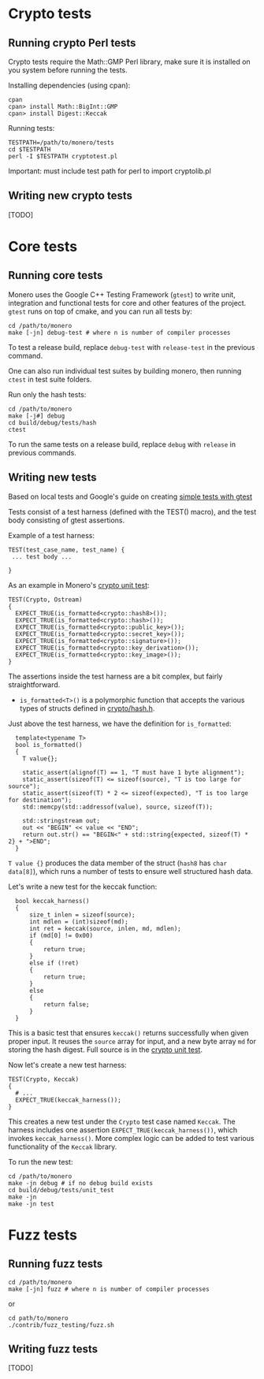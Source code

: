 # Crypto tests

## Running crypto Perl tests

Crypto tests require the Math::GMP Perl library, make sure it is installed on you system before running the tests.

Installing dependencies (using cpan):

```
cpan
cpan> install Math::BigInt::GMP
cpan> install Digest::Keccak
```

Running tests:

```
TESTPATH=/path/to/monero/tests
cd $TESTPATH
perl -I $TESTPATH cryptotest.pl
```

Important: must include test path for perl to import cryptolib.pl

## Writing new crypto tests

[TODO]

# Core tests

## Running core tests

Monero uses the Google C++ Testing Framework (`gtest`) to write unit, integration and functional tests for core and other features of the project.
`gtest` runs on top of cmake, and you can run all tests by:

```
cd /path/to/monero
make [-jn] debug-test # where n is number of compiler processes
```

To test a release build, replace `debug-test` with `release-test` in the previous command.

One can also run individual test suites by building monero, then running `ctest` in test suite folders.

Run only the hash tests:

```
cd /path/to/monero
make [-j#] debug
cd build/debug/tests/hash
ctest
```

To run the same tests on a release build, replace `debug` with `release` in previous commands.

## Writing new tests

Based on local tests and Google's guide on creating [simple tests with gtest](https://github.com/google/googletest/blob/master/googletest/docs/Primer.md#simple-tests)

Tests consist of a test harness (defined with the TEST() macro), and the test body consisting of gtest assertions.

Example of a test harness:

```
TEST(test_case_name, test_name) {
 ... test body ...

}
```

As an example in Monero's [crypto unit test](./unit_tests/crypto.cpp):

```
TEST(Crypto, Ostream)
{
  EXPECT_TRUE(is_formatted<crypto::hash8>());
  EXPECT_TRUE(is_formatted<crypto::hash>());
  EXPECT_TRUE(is_formatted<crypto::public_key>());
  EXPECT_TRUE(is_formatted<crypto::secret_key>());
  EXPECT_TRUE(is_formatted<crypto::signature>());
  EXPECT_TRUE(is_formatted<crypto::key_derivation>());
  EXPECT_TRUE(is_formatted<crypto::key_image>());
}

```

The assertions inside the test harness are a bit complex, but fairly straightforward.

- `is_formatted<T>()` is a polymorphic function that accepts the various types of structs defined in [crypto/hash.h](../src/crypto/hash.h).

Just above the test harness, we have the definition for `is_formatted`:

```
  template<typename T>
  bool is_formatted()
  {
    T value{};

    static_assert(alignof(T) == 1, "T must have 1 byte alignment");
    static_assert(sizeof(T) <= sizeof(source), "T is too large for source");
    static_assert(sizeof(T) * 2 <= sizeof(expected), "T is too large for destination");
    std::memcpy(std::addressof(value), source, sizeof(T));

    std::stringstream out;
    out << "BEGIN" << value << "END";
    return out.str() == "BEGIN<" + std::string{expected, sizeof(T) * 2} + ">END";
  }
```

`T value {}` produces the data member of the struct (`hash8` has `char data[8]`), which runs a number of tests to ensure well structured hash data.

Let's write a new test for the keccak function:

```
  bool keccak_harness()
  {
      size_t inlen = sizeof(source);
      int mdlen = (int)sizeof(md);
      int ret = keccak(source, inlen, md, mdlen);
      if (md[0] != 0x00)
      {
          return true;
      }
      else if (!ret)
      {
          return true;
      }
      else
      {
          return false;
      }
  }
```

This is a basic test that ensures `keccak()` returns successfully when given proper input. It reuses the `source` array for input, and a new byte array `md` for storing the hash digest. Full source is in the [crypto unit test](./unit_tests/crypto.cpp).

Now let's create a new test harness:

```
TEST(Crypto, Keccak)
{
  # ...
  EXPECT_TRUE(keccak_harness());
}

```

This creates a new test under the `Crypto` test case named `Keccak`. The harness includes one assertion `EXPECT_TRUE(keccak_harness())`, which invokes `keccak_harness()`. More complex logic can be added to test various functionality of the `Keccak` library.

To run the new test:

```
cd /path/to/monero
make -jn debug # if no debug build exists
cd build/debug/tests/unit_test
make -jn
make -jn test
```

# Fuzz tests

## Running fuzz tests

```
cd /path/to/monero
make [-jn] fuzz # where n is number of compiler processes
```

or

```
cd path/to/monero
./contrib/fuzz_testing/fuzz.sh
```

## Writing fuzz tests

[TODO]
